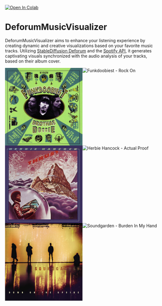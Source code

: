 [![Open In Colab](https://colab.research.google.com/assets/colab-badge.svg)](https://colab.research.google.com/drive/17Z-UW9ybR113xKxOKK88Wcfsl621wQzM#scrollTo=UuttUY-t-gtd)

# DeforumMusicVisualizer
DeforumMusicVisualizer aims to enhance your listening experience by creating dynamic and creative visualizations based on your favorite music tracks. Utilizing [StableDiffusion Deforum](https://github.com/deforum-art/deforum-stable-diffusion) and the [Spotify API](https://developer.spotify.com/documentation/web-api), it generates captivating visuals synchronized with the audio analysis of your tracks, based on their album cover.

<div style="display: flex; align-items: center;">
  <img src="example_gifs/Funkdoobiest%20-%20Rock%20On.jpg" alt="Funkdoobiest - Rock On / Album Cover" width="256" height="256">
  <img src="example_gifs/Funkdoobiest%20-%20Rock%20On.gif" alt="Funkdoobiest - Rock On" width="256" height="256">
</div>

<div style="display: flex; align-items: center;">
  <img src="example_gifs/Herbie%20Hancock%20-%20Actual%20Proof.jpg" alt="Herbie Hancock - Actual Proof / Album Cover" width="256" height="256">
  <img src="example_gifs/Herbie%20Hancock%20-%20Actual%20Proof.gif" alt="Herbie Hancock - Actual Proof" width="256" height="256">
</div>

<div style="display: flex; align-items: center;">
  <img src="example_gifs/Soundgarden%20-%20Burden%20In%20My%20Hand.jpg" alt="Soundgarden - Burden In My Hand / Album Cover" width="256" height="256">
  <img src="example_gifs/Soundgarden%20-%20Burden%20In%20My%20Hand.gif" alt="Soundgarden - Burden In My Hand" width="256" height="256">
</div>

